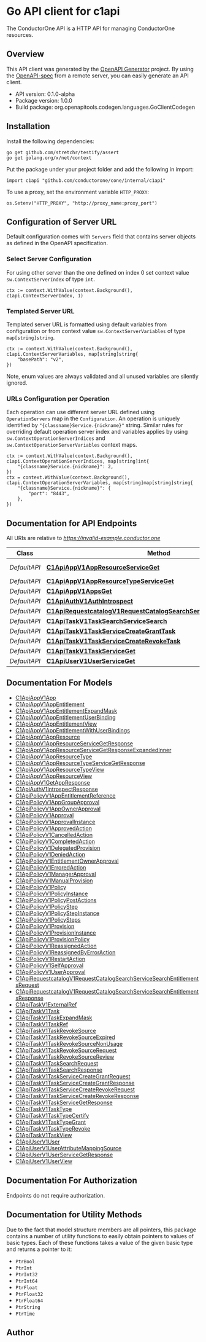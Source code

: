 # Go API client for c1api

The ConductorOne API is a HTTP API for managing ConductorOne resources.

## Overview
This API client was generated by the [OpenAPI Generator](https://openapi-generator.tech) project.  By using the [OpenAPI-spec](https://www.openapis.org/) from a remote server, you can easily generate an API client.

- API version: 0.1.0-alpha
- Package version: 1.0.0
- Build package: org.openapitools.codegen.languages.GoClientCodegen

## Installation

Install the following dependencies:

```shell
go get github.com/stretchr/testify/assert
go get golang.org/x/net/context
```

Put the package under your project folder and add the following in import:

```golang
import c1api "github.com/conductorone/cone/internal/c1api"
```

To use a proxy, set the environment variable `HTTP_PROXY`:

```golang
os.Setenv("HTTP_PROXY", "http://proxy_name:proxy_port")
```

## Configuration of Server URL

Default configuration comes with `Servers` field that contains server objects as defined in the OpenAPI specification.

### Select Server Configuration

For using other server than the one defined on index 0 set context value `sw.ContextServerIndex` of type `int`.

```golang
ctx := context.WithValue(context.Background(), c1api.ContextServerIndex, 1)
```

### Templated Server URL

Templated server URL is formatted using default variables from configuration or from context value `sw.ContextServerVariables` of type `map[string]string`.

```golang
ctx := context.WithValue(context.Background(), c1api.ContextServerVariables, map[string]string{
	"basePath": "v2",
})
```

Note, enum values are always validated and all unused variables are silently ignored.

### URLs Configuration per Operation

Each operation can use different server URL defined using `OperationServers` map in the `Configuration`.
An operation is uniquely identified by `"{classname}Service.{nickname}"` string.
Similar rules for overriding default operation server index and variables applies by using `sw.ContextOperationServerIndices` and `sw.ContextOperationServerVariables` context maps.

```golang
ctx := context.WithValue(context.Background(), c1api.ContextOperationServerIndices, map[string]int{
	"{classname}Service.{nickname}": 2,
})
ctx = context.WithValue(context.Background(), c1api.ContextOperationServerVariables, map[string]map[string]string{
	"{classname}Service.{nickname}": {
		"port": "8443",
	},
})
```

## Documentation for API Endpoints

All URIs are relative to *https://invalid-example.conductor.one*

Class | Method | HTTP request | Description
------------ | ------------- | ------------- | -------------
*DefaultAPI* | [**C1ApiAppV1AppResourceServiceGet**](docs/DefaultAPI.md#c1apiappv1appresourceserviceget) | **Get** /api/v1/apps/{app_id}/resource_types/{app_resource_type_id}/resource/{id} | 
*DefaultAPI* | [**C1ApiAppV1AppResourceTypeServiceGet**](docs/DefaultAPI.md#c1apiappv1appresourcetypeserviceget) | **Get** /api/v1/apps/{app_id}/resource_types/{id} | 
*DefaultAPI* | [**C1ApiAppV1AppsGet**](docs/DefaultAPI.md#c1apiappv1appsget) | **Get** /api/v1/apps/{id} | 
*DefaultAPI* | [**C1ApiAuthV1AuthIntrospect**](docs/DefaultAPI.md#c1apiauthv1authintrospect) | **Get** /api/v1/auth/introspect | 
*DefaultAPI* | [**C1ApiRequestcatalogV1RequestCatalogSearchServiceSearchEntitlements**](docs/DefaultAPI.md#c1apirequestcatalogv1requestcatalogsearchservicesearchentitlements) | **Post** /api/v1/search/request_catalog/entitlements | 
*DefaultAPI* | [**C1ApiTaskV1TaskSearchServiceSearch**](docs/DefaultAPI.md#c1apitaskv1tasksearchservicesearch) | **Post** /api/v1/search/tasks | 
*DefaultAPI* | [**C1ApiTaskV1TaskServiceCreateGrantTask**](docs/DefaultAPI.md#c1apitaskv1taskservicecreategranttask) | **Post** /api/v1/task/grant | 
*DefaultAPI* | [**C1ApiTaskV1TaskServiceCreateRevokeTask**](docs/DefaultAPI.md#c1apitaskv1taskservicecreaterevoketask) | **Post** /api/v1/task/revoke | 
*DefaultAPI* | [**C1ApiTaskV1TaskServiceGet**](docs/DefaultAPI.md#c1apitaskv1taskserviceget) | **Get** /api/v1/tasks/{id} | 
*DefaultAPI* | [**C1ApiUserV1UserServiceGet**](docs/DefaultAPI.md#c1apiuserv1userserviceget) | **Get** /api/v1/users/{id} | 


## Documentation For Models

 - [C1ApiAppV1App](docs/C1ApiAppV1App.md)
 - [C1ApiAppV1AppEntitlement](docs/C1ApiAppV1AppEntitlement.md)
 - [C1ApiAppV1AppEntitlementExpandMask](docs/C1ApiAppV1AppEntitlementExpandMask.md)
 - [C1ApiAppV1AppEntitlementUserBinding](docs/C1ApiAppV1AppEntitlementUserBinding.md)
 - [C1ApiAppV1AppEntitlementView](docs/C1ApiAppV1AppEntitlementView.md)
 - [C1ApiAppV1AppEntitlementWithUserBindings](docs/C1ApiAppV1AppEntitlementWithUserBindings.md)
 - [C1ApiAppV1AppResource](docs/C1ApiAppV1AppResource.md)
 - [C1ApiAppV1AppResourceServiceGetResponse](docs/C1ApiAppV1AppResourceServiceGetResponse.md)
 - [C1ApiAppV1AppResourceServiceGetResponseExpandedInner](docs/C1ApiAppV1AppResourceServiceGetResponseExpandedInner.md)
 - [C1ApiAppV1AppResourceType](docs/C1ApiAppV1AppResourceType.md)
 - [C1ApiAppV1AppResourceTypeServiceGetResponse](docs/C1ApiAppV1AppResourceTypeServiceGetResponse.md)
 - [C1ApiAppV1AppResourceTypeView](docs/C1ApiAppV1AppResourceTypeView.md)
 - [C1ApiAppV1AppResourceView](docs/C1ApiAppV1AppResourceView.md)
 - [C1ApiAppV1GetAppResponse](docs/C1ApiAppV1GetAppResponse.md)
 - [C1ApiAuthV1IntrospectResponse](docs/C1ApiAuthV1IntrospectResponse.md)
 - [C1ApiPolicyV1AppEntitlementReference](docs/C1ApiPolicyV1AppEntitlementReference.md)
 - [C1ApiPolicyV1AppGroupApproval](docs/C1ApiPolicyV1AppGroupApproval.md)
 - [C1ApiPolicyV1AppOwnerApproval](docs/C1ApiPolicyV1AppOwnerApproval.md)
 - [C1ApiPolicyV1Approval](docs/C1ApiPolicyV1Approval.md)
 - [C1ApiPolicyV1ApprovalInstance](docs/C1ApiPolicyV1ApprovalInstance.md)
 - [C1ApiPolicyV1ApprovedAction](docs/C1ApiPolicyV1ApprovedAction.md)
 - [C1ApiPolicyV1CancelledAction](docs/C1ApiPolicyV1CancelledAction.md)
 - [C1ApiPolicyV1CompletedAction](docs/C1ApiPolicyV1CompletedAction.md)
 - [C1ApiPolicyV1DelegatedProvision](docs/C1ApiPolicyV1DelegatedProvision.md)
 - [C1ApiPolicyV1DeniedAction](docs/C1ApiPolicyV1DeniedAction.md)
 - [C1ApiPolicyV1EntitlementOwnerApproval](docs/C1ApiPolicyV1EntitlementOwnerApproval.md)
 - [C1ApiPolicyV1ErroredAction](docs/C1ApiPolicyV1ErroredAction.md)
 - [C1ApiPolicyV1ManagerApproval](docs/C1ApiPolicyV1ManagerApproval.md)
 - [C1ApiPolicyV1ManualProvision](docs/C1ApiPolicyV1ManualProvision.md)
 - [C1ApiPolicyV1Policy](docs/C1ApiPolicyV1Policy.md)
 - [C1ApiPolicyV1PolicyInstance](docs/C1ApiPolicyV1PolicyInstance.md)
 - [C1ApiPolicyV1PolicyPostActions](docs/C1ApiPolicyV1PolicyPostActions.md)
 - [C1ApiPolicyV1PolicyStep](docs/C1ApiPolicyV1PolicyStep.md)
 - [C1ApiPolicyV1PolicyStepInstance](docs/C1ApiPolicyV1PolicyStepInstance.md)
 - [C1ApiPolicyV1PolicySteps](docs/C1ApiPolicyV1PolicySteps.md)
 - [C1ApiPolicyV1Provision](docs/C1ApiPolicyV1Provision.md)
 - [C1ApiPolicyV1ProvisionInstance](docs/C1ApiPolicyV1ProvisionInstance.md)
 - [C1ApiPolicyV1ProvisionPolicy](docs/C1ApiPolicyV1ProvisionPolicy.md)
 - [C1ApiPolicyV1ReassignedAction](docs/C1ApiPolicyV1ReassignedAction.md)
 - [C1ApiPolicyV1ReassignedByErrorAction](docs/C1ApiPolicyV1ReassignedByErrorAction.md)
 - [C1ApiPolicyV1RestartAction](docs/C1ApiPolicyV1RestartAction.md)
 - [C1ApiPolicyV1SelfApproval](docs/C1ApiPolicyV1SelfApproval.md)
 - [C1ApiPolicyV1UserApproval](docs/C1ApiPolicyV1UserApproval.md)
 - [C1ApiRequestcatalogV1RequestCatalogSearchServiceSearchEntitlementsRequest](docs/C1ApiRequestcatalogV1RequestCatalogSearchServiceSearchEntitlementsRequest.md)
 - [C1ApiRequestcatalogV1RequestCatalogSearchServiceSearchEntitlementsResponse](docs/C1ApiRequestcatalogV1RequestCatalogSearchServiceSearchEntitlementsResponse.md)
 - [C1ApiTaskV1ExternalRef](docs/C1ApiTaskV1ExternalRef.md)
 - [C1ApiTaskV1Task](docs/C1ApiTaskV1Task.md)
 - [C1ApiTaskV1TaskExpandMask](docs/C1ApiTaskV1TaskExpandMask.md)
 - [C1ApiTaskV1TaskRef](docs/C1ApiTaskV1TaskRef.md)
 - [C1ApiTaskV1TaskRevokeSource](docs/C1ApiTaskV1TaskRevokeSource.md)
 - [C1ApiTaskV1TaskRevokeSourceExpired](docs/C1ApiTaskV1TaskRevokeSourceExpired.md)
 - [C1ApiTaskV1TaskRevokeSourceNonUsage](docs/C1ApiTaskV1TaskRevokeSourceNonUsage.md)
 - [C1ApiTaskV1TaskRevokeSourceRequest](docs/C1ApiTaskV1TaskRevokeSourceRequest.md)
 - [C1ApiTaskV1TaskRevokeSourceReview](docs/C1ApiTaskV1TaskRevokeSourceReview.md)
 - [C1ApiTaskV1TaskSearchRequest](docs/C1ApiTaskV1TaskSearchRequest.md)
 - [C1ApiTaskV1TaskSearchResponse](docs/C1ApiTaskV1TaskSearchResponse.md)
 - [C1ApiTaskV1TaskServiceCreateGrantRequest](docs/C1ApiTaskV1TaskServiceCreateGrantRequest.md)
 - [C1ApiTaskV1TaskServiceCreateGrantResponse](docs/C1ApiTaskV1TaskServiceCreateGrantResponse.md)
 - [C1ApiTaskV1TaskServiceCreateRevokeRequest](docs/C1ApiTaskV1TaskServiceCreateRevokeRequest.md)
 - [C1ApiTaskV1TaskServiceCreateRevokeResponse](docs/C1ApiTaskV1TaskServiceCreateRevokeResponse.md)
 - [C1ApiTaskV1TaskServiceGetResponse](docs/C1ApiTaskV1TaskServiceGetResponse.md)
 - [C1ApiTaskV1TaskType](docs/C1ApiTaskV1TaskType.md)
 - [C1ApiTaskV1TaskTypeCertify](docs/C1ApiTaskV1TaskTypeCertify.md)
 - [C1ApiTaskV1TaskTypeGrant](docs/C1ApiTaskV1TaskTypeGrant.md)
 - [C1ApiTaskV1TaskTypeRevoke](docs/C1ApiTaskV1TaskTypeRevoke.md)
 - [C1ApiTaskV1TaskView](docs/C1ApiTaskV1TaskView.md)
 - [C1ApiUserV1User](docs/C1ApiUserV1User.md)
 - [C1ApiUserV1UserAttributeMappingSource](docs/C1ApiUserV1UserAttributeMappingSource.md)
 - [C1ApiUserV1UserServiceGetResponse](docs/C1ApiUserV1UserServiceGetResponse.md)
 - [C1ApiUserV1UserView](docs/C1ApiUserV1UserView.md)


## Documentation For Authorization

Endpoints do not require authorization.


## Documentation for Utility Methods

Due to the fact that model structure members are all pointers, this package contains
a number of utility functions to easily obtain pointers to values of basic types.
Each of these functions takes a value of the given basic type and returns a pointer to it:

* `PtrBool`
* `PtrInt`
* `PtrInt32`
* `PtrInt64`
* `PtrFloat`
* `PtrFloat32`
* `PtrFloat64`
* `PtrString`
* `PtrTime`

## Author



